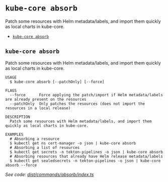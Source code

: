 `kube-core absorb`
==================

Patch some resources with Helm metadata/labels, and import them quickly as local charts in kube-core.

* [`kube-core absorb`](#kube-core-absorb)

## `kube-core absorb`

Patch some resources with Helm metadata/labels, and import them quickly as local charts in kube-core.

```
USAGE
  $ kube-core absorb [--patchOnly] [--force]

FLAGS
  --force      Force applying the patch/import if Helm metadata/labels are already present on the resources
  --patchOnly  Only patches the resources (does not import the resources in a local release)

DESCRIPTION
  Patch some resources with Helm metadata/labels, and import them quickly as local charts in kube-core.

EXAMPLES
  # Absorbing a resource
  $ kubectl get ns cert-manager -o json | kube-core absorb
  # Absorbing a list of resources
  $ kubectl get secrets -n tekton-pipelines -o json | kube-core absorb
  # Absorbing resources that already have Helm release metadata/labels
  $ kubectl get sealedsecrets -n tekton-pipelines -o json | kube-core absorb --force
```

_See code: [dist/commands/absorb/index.ts](https://github.com/kube-core/cli/blob/v0.9.3/dist/commands/absorb/index.ts)_
